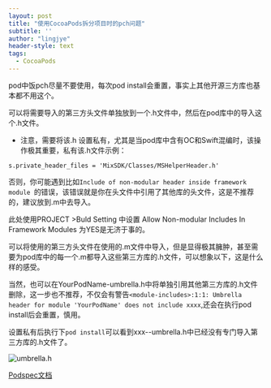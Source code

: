 ```yaml
---
layout: post
title: "使用CocoaPods拆分项目时的pch问题"
subtitle: ''
author: "lingjye"
header-style: text
tags:
  - CocoaPods
---
```


pod中饭pch尽量不要使用，每次pod install会重置，事实上其他开源三方库也基本都不用这个。

可以将需要导入的第三方头文件单独放到一个.h文件中，然后在pod库中的导入这个.h文件。

* 注意，需要将该.h 设置私有，尤其是当pod库中含有OC和Swift混编时，该操作极其重要，私有该.h文件示例：

```
s.private_header_files = 'MixSDK/Classes/MSHelperHeader.h'
```

否则，你可能遇到比如`Include of non-modular header inside framework module `的错误，该错误就是你在头文件中引用了其他库的头文件，这是不推荐的，建议放到.m中去导入。

此处使用PROJECT >Buld Setting 中设置 Allow Non-modular Includes In Framework Modules 为YES是无济于事的。

可以将使用的第三方头文件在使用的.m文件中导入，但是显得极其臃肿，甚至需要为pod库中的每一个.m都导入这些第三方库的.h文件，可以想象以下，这是什么样的感受。

当然，也可以在YourPodName-umbrella.h中将单独引用其他第三方库的.h文件删除，这一步也不推荐，不仅会有警告`<module-includes>:1:1: Umbrella header for module 'YourPodName' does not include xxxx`,还会在执行pod install后会重置，慎用。

设置私有后执行下`pod install`可以看到xxx--umbrella.h中已经没有专门导入第三方库的.h文件了。

![umbrella.h](https://raw.githubusercontent.com/lingjye/lingjye.github.io/master/img/pods/umbrella-h.png)

[Podspec文档](https://guides.cocoapods.org/syntax/podspec.html)